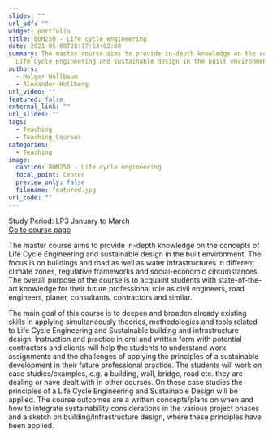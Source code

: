 ```yaml
---
slides: ""
url_pdf: ""
widget: portfolio
title: BOM250 - Life cycle engineering
date: 2021-05-08T20:17:53+02:00
summary: The master course aims to provide in-depth knowledge on the concepts of
  Life Cycle Engineering and sustainable design in the built environment.
authors:
  - Holger-Wallbaum
  - Alexander-Hollberg
url_video: ""
featured: false
external_link: ""
url_slides: ""
tags:
  - Teaching
  - Teaching_Courses
categories:
  - Teaching
image:
  caption: BOM250 - Life cycle engineering
  focal_point: Center
  preview_only: false
  filename: featured.jpg
url_code: ""
---
```

Study Period: LP3 January to March\
[Go to course page](https://www.student.chalmers.se/sp/course?course_id=36515)

The master course aims to provide in-depth knowledge on the concepts of Life Cycle Engineering and sustainable design in the built environment. The focus is on buildings and road as well as water infrastructures in different climate zones, regulative frameworks and social-economic circumstances. The overall purpose of the course is to acquaint students with state-of-the-art knowledge for their future professional role as civil engineers, road engineers, planer, consultants, contractors and similar.

The main goal of this course is to deepen and broaden already existing skills in applying simultaneously theories, methodologies and tools related to Life Cycle Engineering and Sustainable building and infrastructure design. Instruction and practice in oral and written form with potential contractors and clients will help the students to understand work assignments and the challenges of applying the principles of a sustainable development in their future professional practice. The students will work on case studies/examples, e.g. a building, wall, bridge, road etc. they are dealing or have dealt with in other courses. On these case studies the principles of a Life Cycle Engineering and Sustainable Design will be applied. The course outcomes are a written concepts/plans on when and how to integrate sustainability considerations in the various project phases and a sketch on building/infrastructure design, where these principles have been applied.